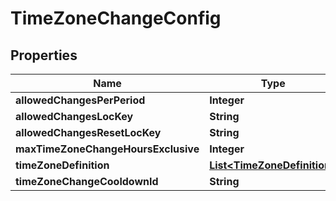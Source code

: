 

# TimeZoneChangeConfig


## Properties

| Name | Type | Description | Notes |
|------------ | ------------- | ------------- | -------------|
|**allowedChangesPerPeriod** | **Integer** |  |  [optional] |
|**allowedChangesLocKey** | **String** |  |  [optional] |
|**allowedChangesResetLocKey** | **String** |  |  [optional] |
|**maxTimeZoneChangeHoursExclusive** | **Integer** |  |  [optional] |
|**timeZoneDefinition** | [**List&lt;TimeZoneDefinition&gt;**](TimeZoneDefinition.md) |  |  [optional] |
|**timeZoneChangeCooldownId** | **String** |  |  [optional] |




